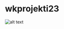 # wkprojekti23

![alt text](https://github.com/ellenjarvenpaa/wkprojekti23/blob/main/database/desserdb.png)
